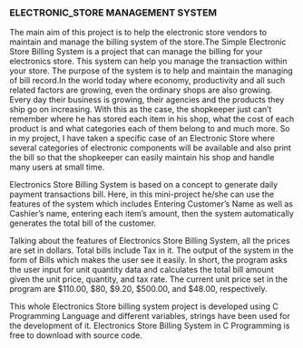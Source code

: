 
### ELECTRONIC_STORE MANAGEMENT SYSTEM
The main aim of this project is to help the electronic store vendors to maintain and manage the billing system of the store.The Simple Electronic Store Billing System is a project that can manage the billing for your electronics store. This system can help you manage the transaction within your store. The purpose of the system is to help and maintain the managing of bill record.In the world today where economy, productivity and all such related factors are growing, even the ordinary shops are also growing. Every day their business is growing, their agencies and the products they ship go on increasing. With this as the case, the shopkeeper just can’t remember where he has stored each item in his shop, what the cost of each product is and what categories each of them belong to and much more. So in my project, I have taken a specific case of an Electronic Store where several categories of electronic components will be available and also print the bill so that the shopkeeper can easily maintain his shop and handle many users at small time.

Electronics Store Billing System is based on a concept to generate daily payment transactions bill. Here, in this mini-project he/she can use the features of the system which includes Entering Customer’s Name as well as Cashier’s name, entering each item’s amount, then the system automatically generates the total bill of the customer.

Talking about the features of Electronics Store Billing System, all the prices are set in dollars. Total bills include Tax in it. The output of the system in the form of Bills which makes the user see it easily. In short, the program asks the user input for unit quantity data and calculates the total bill amount given the unit price, quantity, and tax rate. The current unit price set in the program are $110.00, $80, $9.20, $500.00, and $48.00, respectively.

This whole Electronics Store billing system project is developed using C Programming Language and different variables, strings have been used for the development of it. Electronics Store Billing System in C Programming is free to download with source code.


